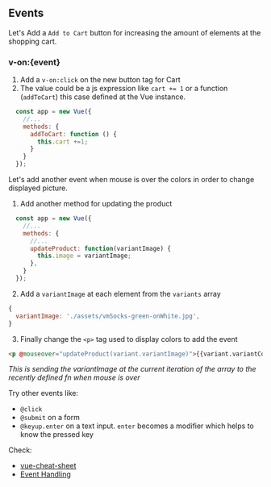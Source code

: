 ## Events
Let's Add a `Add to Cart` button for increasing the amount of elements at the shopping cart.

### v-on:{event}
1. Add a `v-on:click` on the new button tag for Cart
2. The value could be a js expression like `cart += 1` or a function (`addToCart`) this case defined at the Vue instance.
```js
  const app = new Vue({
    //...
    methods: {
      addToCart: function () {
        this.cart +=1;
      }
    }
  });
```

Let's add another event when mouse is over the colors in order to change displayed picture.

1. Add another method for updating the product
```js
  const app = new Vue({
    //...
    methods: {
      //...
      updateProduct: function(variantImage) {
        this.image = variantImage;
      },
    }
  });
```
2. Add a `variantImage` at each element from the `variants` array
```js
{
  variantImage: './assets/vmSocks-green-onWhite.jpg',
}
```
3. Finally change the `<p>` tag used to display colors to add the event
```html
<p @mouseover="updateProduct(variant.variantImage)">{{variant.variantColor}}</p>
```
_This is sending the variantImage at the current iteration of the array to the recently defined fn when mouse is over_

Try other events like:
- `@click`
- `@submit` on a form
- `@keyup.enter` on a text input.  `enter` becomes a modifier which helps to know the pressed key

Check:

- [vue-cheat-sheet](https://www.vuemastery.com/vue-cheat-sheet)
- [Event Handling](https://www.vuemastery.com/courses/intro-to-vue-js/event-handling)
